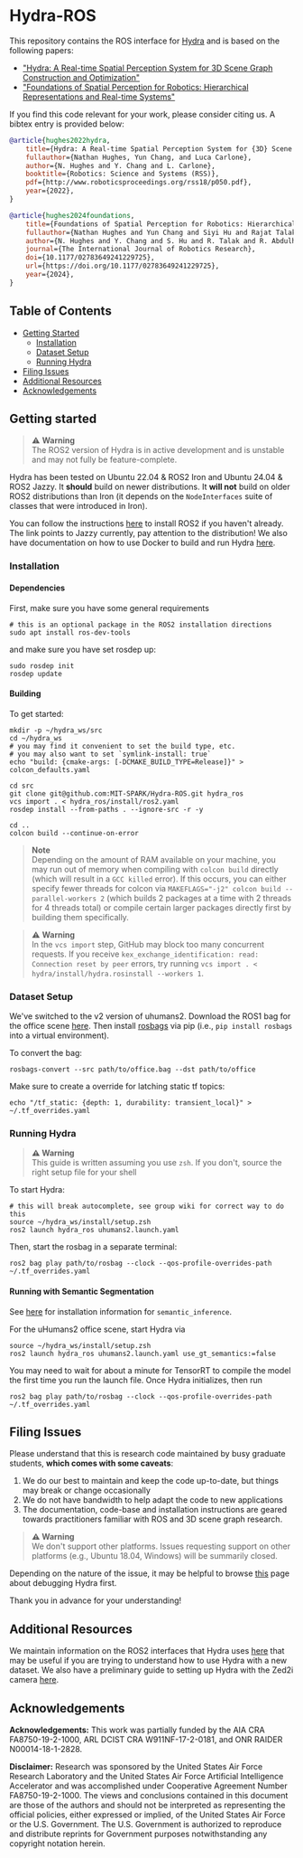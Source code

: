 # Hydra-ROS

This repository contains the ROS interface for [Hydra](https://github.com/MIT-SPARK/Hydra) and is based on the following papers:
  - ["Hydra: A Real-time Spatial Perception System for 3D Scene Graph Construction and Optimization"](http://www.roboticsproceedings.org/rss18/p050.pdf)
  - ["Foundations of Spatial Perception for Robotics: Hierarchical Representations and Real-time Systems"](https://journals.sagepub.com/doi/10.1177/02783649241229725)

If you find this code relevant for your work, please consider citing us. A bibtex entry is provided below:
```bibtex
@article{hughes2022hydra,
    title={Hydra: A Real-time Spatial Perception System for {3D} Scene Graph Construction and Optimization},
    fullauthor={Nathan Hughes, Yun Chang, and Luca Carlone},
    author={N. Hughes and Y. Chang and L. Carlone},
    booktitle={Robotics: Science and Systems (RSS)},
    pdf={http://www.roboticsproceedings.org/rss18/p050.pdf},
    year={2022},
}

@article{hughes2024foundations,
    title={Foundations of Spatial Perception for Robotics: Hierarchical Representations and Real-time Systems},
    fullauthor={Nathan Hughes and Yun Chang and Siyi Hu and Rajat Talak and Rumaisa Abdulhai and Jared Strader and Luca Carlone},
    author={N. Hughes and Y. Chang and S. Hu and R. Talak and R. Abdulhai and J. Strader and L. Carlone},
    journal={The International Journal of Robotics Research},
    doi={10.1177/02783649241229725},
    url={https://doi.org/10.1177/02783649241229725},
    year={2024},
}
```

## Table of Contents

- [Getting Started](#getting-started)
  - [Installation](#installation)
  - [Dataset Setup](#dataset-setup)
  - [Running Hydra](#running-hydra)
- [Filing Issues](#filing-issues)
- [Additional Resources](#additional-resources)
- [Acknowledgements](#acknowledgements)

## Getting started

> :warning: **Warning** <br>
> The ROS2 version of Hydra is in active development and is unstable and may not fully be feature-complete.

Hydra has been tested on Ubuntu 22.04 & ROS2 Iron and Ubuntu 24.04 & ROS2 Jazzy. It **should** build on newer distributions. It **will not** build on older ROS2 distributions than Iron (it depends on the `NodeInterfaces` suite of classes that were introduced in Iron).

You can follow the instructions [here](https://docs.ros.org/en/jazzy/Installation.html) to install ROS2 if you haven't already. The link points to Jazzy currently, pay attention to the distribution!
We also have documentation on how to use Docker to build and run Hydra [here](docker/README.md).

### Installation

#### Dependencies

First, make sure you have some general requirements
```shell
# this is an optional package in the ROS2 installation directions
sudo apt install ros-dev-tools
```
and make sure you have set rosdep up:
```shell
sudo rosdep init
rosdep update
```

#### Building

To get started:

```shell
mkdir -p ~/hydra_ws/src
cd ~/hydra_ws
# you may find it convenient to set the build type, etc.
# you may also want to set `symlink-install: true`
echo "build: {cmake-args: [-DCMAKE_BUILD_TYPE=Release]}" > colcon_defaults.yaml

cd src
git clone git@github.com:MIT-SPARK/Hydra-ROS.git hydra_ros
vcs import . < hydra_ros/install/ros2.yaml
rosdep install --from-paths . --ignore-src -r -y

cd ..
colcon build --continue-on-error
```

> **Note**<br>
> Depending on the amount of RAM available on your machine, you may run out of memory when compiling with `colcon build` directly (which will result in a `GCC killed` error). If this occurs, you can either specify fewer threads for colcon via `MAKEFLAGS="-j2" colcon build --parallel-workers 2` (which builds 2 packages at a time with 2 threads for 4 threads total) or compile certain larger packages directly first by building them specifically.

> :warning: **Warning**</br>
> In the `vcs import` step, GitHub may block too many concurrent requests. If you receive `kex_exchange_identification: read: Connection reset by peer` errors, try running `vcs import . < hydra/install/hydra.rosinstall --workers 1`.

### Dataset Setup

We've switched to the v2 version of uhumans2. Download the ROS1 bag for the office scene [here](https://drive.google.com/file/d/1awAzQ7R1hdS5O1Z2zOcpYjK7F4_APq_p/view?usp=drive_link).
Then install [rosbags](https://pypi.org/project/rosbags/) via pip (i.e., `pip install rosbags` into a virtual environment).

To convert the bag:
```shell
rosbags-convert --src path/to/office.bag --dst path/to/office
```

Make sure to create a override for latching static tf topics:
```shell
echo "/tf_static: {depth: 1, durability: transient_local}" > ~/.tf_overrides.yaml
```

### Running Hydra

> **:warning: Warning**<br>
> This guide is written assuming you use `zsh`. If you don't, source the right setup file for your shell

To start Hydra:
```shell
# this will break autocomplete, see group wiki for correct way to do this
source ~/hydra_ws/install/setup.zsh
ros2 launch hydra_ros uhumans2.launch.yaml
```

Then, start the rosbag in a separate terminal:
```shell
ros2 bag play path/to/rosbag --clock --qos-profile-overrides-path ~/.tf_overrides.yaml
```

#### Running with Semantic Segmentation

See [here](https://github.com/MIT-SPARK/semantic_inference/blob/main/docs/closed_set.md#getting-dependencies) for installation information for `semantic_inference`.

For the uHumans2 office scene, start Hydra via
```
source ~/hydra_ws/install/setup.zsh
ros2 launch hydra_ros uhumans2.launch.yaml use_gt_semantics:=false
```

You may need to wait for about a minute for TensorRT to compile the model the first time you run the launch file. Once Hydra initializes, then run
```
ros2 bag play path/to/rosbag --clock --qos-profile-overrides-path ~/.tf_overrides.yaml
```

## Filing Issues

Please understand that this is research code maintained by busy graduate students, **which comes with some caveats**:
  1. We do our best to maintain and keep the code up-to-date, but things may break or change occasionally
  2. We do not have bandwidth to help adapt the code to new applications
  3. The documentation, code-base and installation instructions are geared towards practitioners familiar with ROS and 3D scene graph research.

> **:warning: Warning**<br>
> We don't support other platforms. Issues requesting support on other platforms (e.g., Ubuntu 18.04, Windows) will be summarily closed.

Depending on the nature of the issue, it may be helpful to browse [this](doc/debugging.md) page about debugging Hydra first.

Thank you in advance for your understanding!

## Additional Resources

We maintain information on the ROS2 interfaces that Hydra uses [here](doc/hydra_ros_interfaces.md) that may be useful if you are trying to understand how to use Hydra with a new dataset.
We also have a preliminary guide to setting up Hydra with the Zed2i camera [here](doc/setting_up_a_new_sensor.md).

## Acknowledgements

**Acknowledgements:** This work was partially funded by the AIA CRA FA8750-19-2-1000, ARL DCIST CRA W911NF-17-2-0181, and ONR RAIDER N00014-18-1-2828.

**Disclaimer:** Research was sponsored by the United States Air Force Research Laboratory and the United States Air Force Artificial Intelligence Accelerator and was accomplished under Cooperative Agreement Number FA8750-19-2-1000. The views and conclusions contained in this document are those of the authors and should not be interpreted as representing the official policies, either expressed or implied, of the United States Air Force or the U.S. Government. The U.S. Government is authorized to reproduce and distribute reprints for Government purposes notwithstanding any copyright notation herein.
